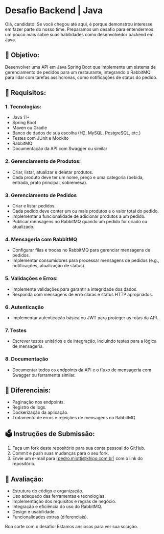 # Desafio Backend | Java

Olá, candidato! Se você chegou até aqui, é porque demonstrou interesse em fazer parte do nosso time. Preparamos um desafio para entendermos um pouco mais sobre suas habilidades como desenvolvedor backend em Java.

## 🚀 Objetivo:

Desenvolver uma API em Java Spring Boot que implemente um sistema de gerenciamento de pedidos para um restaurante, integrando o RabbitMQ para lidar com tarefas assíncronas, como notificações de status do pedido.

## 📜 Requisitos:

### 1. Tecnologias:

- Java 11+
- Spring Boot
- Maven ou Gradle
- Banco de dados de sua escolha (H2, MySQL, PostgreSQL, etc.)
- Testes com JUnit e Mockito
- RabbitMQ
- Documentação da API com Swagger ou similar

### 2. Gerenciamento de Produtos:
- Criar, listar, atualizar e deletar produtos.
- Cada produto deve ter um nome, preço e uma categoria (bebida, entrada, prato principal, sobremesa).

### 3. Gerenciamento de Pedidos
- Criar e listar pedidos.
- Cada pedido deve conter um ou mais produtos e o valor total do pedido.
- Implementar a funcionalidade de adicionar produtos a um pedido.
- Publicar mensagens no RabbitMQ quando um pedido for criado ou atualizado.

### 4. Mensageria com RabbitMQ
- Configurar filas e trocas no RabbitMQ para gerenciar mensagens de pedidos.
- Implementar consumidores para processar mensagens de pedidos (e.g., notificações, atualização de status).

### 5. Validações e Erros:
- Implemente validações para garantir a integridade dos dados.
- Responda com mensagens de erro claras e status HTTP apropriados.

### 6. Autenticação
- Implementar autenticação básica ou JWT para proteger as rotas da API.

### 7. Testes
- Escrever testes unitários e de integração, incluindo testes para a lógica de mensageria.

### 8. Documentação
- Documentar todos os endpoints da API e o fluxo de mensageria com Swagger ou ferramenta similar.

## 🥇 Diferenciais:

- Paginação nos endpoints.
- Registro de logs.
- Dockerização da aplicação.
- Tratamento de erros e rejeições de mensagens no RabbitMQ.
  
## 🗳️ Instruções de Submissão:

1. Faça um fork deste repositório para sua conta pessoal do GitHub.
2. Commit e push suas mudanças para o seu fork.
3. Envie um e-mail para [pedro.miotti@khipo.com.br] com o link do repositório.

## 🧪 Avaliação:

- Estrutura do código e organização.
- Uso adequado das ferramentas e tecnologias.
- Implementação dos requisitos e regras de negócio.
- Integração e eficiência do uso do RabbitMQ.
- Design e usabilidade.
- Funcionalidades extras (diferenciais).

Boa sorte com o desafio! Estamos ansiosos para ver sua solução.
